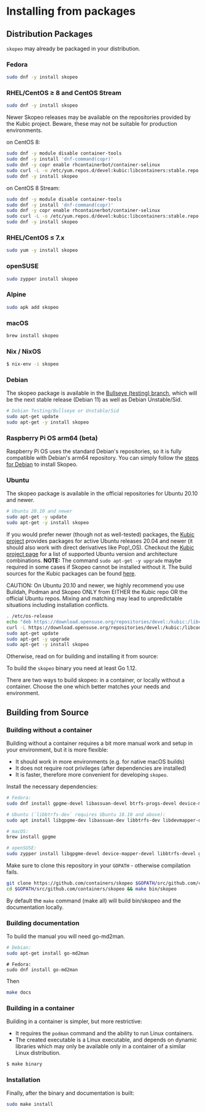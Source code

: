 # Installing from packages

## Distribution Packages
`skopeo` may already be packaged in your distribution.

### Fedora

```sh
sudo dnf -y install skopeo
```

### RHEL/CentOS ≥ 8 and CentOS Stream

```sh
sudo dnf -y install skopeo
```

Newer Skopeo releases may be available on the repositories provided by the
Kubic project. Beware, these may not be suitable for production environments.

on CentOS 8:

```sh
sudo dnf -y module disable container-tools
sudo dnf -y install 'dnf-command(copr)'
sudo dnf -y copr enable rhcontainerbot/container-selinux
sudo curl -L -o /etc/yum.repos.d/devel:kubic:libcontainers:stable.repo https://download.opensuse.org/repositories/devel:/kubic:/libcontainers:/stable/CentOS_8/devel:kubic:libcontainers:stable.repo
sudo dnf -y install skopeo
```

on CentOS 8 Stream:

```sh
sudo dnf -y module disable container-tools
sudo dnf -y install 'dnf-command(copr)'
sudo dnf -y copr enable rhcontainerbot/container-selinux
sudo curl -L -o /etc/yum.repos.d/devel:kubic:libcontainers:stable.repo https://download.opensuse.org/repositories/devel:/kubic:/libcontainers:/stable/CentOS_8_Stream/devel:kubic:libcontainers:stable.repo
sudo dnf -y install skopeo
```

### RHEL/CentOS ≤ 7.x

```sh
sudo yum -y install skopeo
```

### openSUSE

```sh
sudo zypper install skopeo
```

### Alpine

```sh
sudo apk add skopeo
```

### macOS

```sh
brew install skopeo
```

### Nix / NixOS
```sh
$ nix-env -i skopeo
```

### Debian

The skopeo package is available in
the [Bullseye (testing) branch](https://packages.debian.org/bullseye/skopeo), which
will be the next stable release (Debian 11) as well as Debian Unstable/Sid.

```bash
# Debian Testing/Bullseye or Unstable/Sid
sudo apt-get update
sudo apt-get -y install skopeo
```

### Raspberry Pi OS arm64 (beta)

Raspberry Pi OS uses the standard Debian's repositories,
so it is fully compatible with Debian's arm64 repository.
You can simply follow the [steps for Debian](#debian) to install Skopeo.


### Ubuntu

The skopeo package is available in the official repositories for Ubuntu 20.10
and newer.

```bash
# Ubuntu 20.10 and newer
sudo apt-get -y update
sudo apt-get -y install skopeo
```

If you would prefer newer (though not as well-tested) packages,
the [Kubic project](https://build.opensuse.org/package/show/devel:kubic:libcontainers:stable/skopeo)
provides packages for active Ubuntu releases 20.04 and newer (it should also work with direct derivatives like Pop!\_OS).
Checkout the [Kubic project page](https://build.opensuse.org/package/show/devel:kubic:libcontainers:stable/skopeo)
for a list of supported Ubuntu version and
architecture combinations. **NOTE:** The command `sudo apt-get -y upgrade`
maybe required in some cases if Skopeo cannot be installed without it.
The build sources for the Kubic packages can be found [here](https://gitlab.com/rhcontainerbot/skopeo/-/tree/debian/debian).

CAUTION: On Ubuntu 20.10 and newer, we highly recommend you use Buildah, Podman and Skopeo ONLY from EITHER the Kubic repo
OR the official Ubuntu repos. Mixing and matching may lead to unpredictable situations including installation conflicts.

```bash
. /etc/os-release
echo "deb https://download.opensuse.org/repositories/devel:/kubic:/libcontainers:/stable/xUbuntu_${VERSION_ID}/ /" | sudo tee /etc/apt/sources.list.d/devel:kubic:libcontainers:stable.list
curl -L https://download.opensuse.org/repositories/devel:/kubic:/libcontainers:/stable/xUbuntu_${VERSION_ID}/Release.key | sudo apt-key add -
sudo apt-get update
sudo apt-get -y upgrade
sudo apt-get -y install skopeo
```


Otherwise, read on for building and installing it from source:

To build the `skopeo` binary you need at least Go 1.12.

There are two ways to build skopeo: in a container, or locally without a
container. Choose the one which better matches your needs and environment.

## Building from Source

### Building without a container

Building without a container requires a bit more manual work and setup in your
environment, but it is more flexible:

- It should work in more environments (e.g. for native macOS builds)
- It does not require root privileges (after dependencies are installed)
- It is faster, therefore more convenient for developing `skopeo`.

Install the necessary dependencies:

```bash
# Fedora:
sudo dnf install gpgme-devel libassuan-devel btrfs-progs-devel device-mapper-devel
```

```bash
# Ubuntu (`libbtrfs-dev` requires Ubuntu 18.10 and above):
sudo apt install libgpgme-dev libassuan-dev libbtrfs-dev libdevmapper-dev
```

```bash
# macOS:
brew install gpgme
```

```bash
# openSUSE:
sudo zypper install libgpgme-devel device-mapper-devel libbtrfs-devel glib2-devel
```

Make sure to clone this repository in your `GOPATH` - otherwise compilation fails.

```bash
git clone https://github.com/containers/skopeo $GOPATH/src/github.com/containers/skopeo
cd $GOPATH/src/github.com/containers/skopeo && make bin/skopeo
```

By default the `make` command (make all) will build bin/skopeo and the documentation locally.

### Building documentation

To build the manual you will need go-md2man.

```bash
# Debian:
sudo apt-get install go-md2man
```

```
# Fedora:
sudo dnf install go-md2man
```

Then

```bash
make docs
```

### Building in a container

Building in a container is simpler, but more restrictive:

- It requires the `podman` command and the ability to run Linux containers.
- The created executable is a Linux executable, and depends on dynamic libraries
  which may only be available only in a container of a similar Linux
  distribution.

```bash
$ make binary
```

### Installation

Finally, after the binary and documentation is built:

```bash
sudo make install
```
